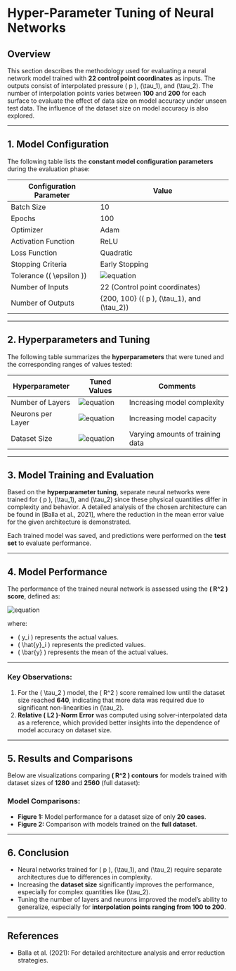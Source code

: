 # **Hyper-Parameter Tuning of Neural Networks**

## **Overview**
This section describes the methodology used for evaluating a neural network model trained with **22 control point coordinates** as inputs. The outputs consist of interpolated pressure \( p \), \(\tau_1\), and \(\tau_2\). The number of interpolation points varies between **100** and **200** for each surface to evaluate the effect of data size on model accuracy under unseen test data. The influence of the dataset size on model accuracy is also explored.

---

## **1. Model Configuration**

The following table lists the **constant model configuration parameters** during the evaluation phase:

| **Configuration Parameter** | **Value**                |
|-----------------------------|-------------------------|
| Batch Size                   | 10                      |
| Epochs                       | 100                     |
| Optimizer                    | Adam                    |
| Activation Function          | ReLU                    |
| Loss Function                | Quadratic               |
| Stopping Criteria            | Early Stopping          |
| Tolerance (\( \epsilon \))   | ![equation](https://latex.codecogs.com/svg.image?\color{White}10^{-3}) |
| Number of Inputs             | 22 (Control point coordinates) |
| Number of Outputs            | {200, 100} (\( p \), \(\tau_1\), and \(\tau_2\)) |

---

## **2. Hyperparameters and Tuning**

The following table summarizes the **hyperparameters** that were tuned and the corresponding ranges of values tested:

| **Hyperparameter** | **Tuned Values**                     | **Comments**                |
|--------------------|---------------------------------------|-----------------------------|
| Number of Layers   | ![equation](https://latex.codecogs.com/svg.image?\color{White}\{1,2,3,4,5\}) | Increasing model complexity |
| Neurons per Layer  | ![equation](https://latex.codecogs.com/svg.image?\color{White}\{10,20,30,...,200\}) | Increasing model capacity   |
| Dataset Size       | ![equation](https://latex.codecogs.com/svg.image?\color{White}\{20,40,60,...,2560\}) | Varying amounts of training data |

---

## **3. Model Training and Evaluation**

Based on the **hyperparameter tuning**, separate neural networks were trained for \( p \), \(\tau_1\), and \(\tau_2\) since these physical quantities differ in complexity and behavior. A detailed analysis of the chosen architecture can be found in [Balla et al., 2021], where the reduction in the mean error value for the given architecture is demonstrated.

Each trained model was saved, and predictions were performed on the **test set** to evaluate performance.

---

## **4. Model Performance**

The performance of the trained neural network is assessed using the **\( R^2 \) score**, defined as:

![equation](https://latex.codecogs.com/svg.image?\color{White}R^2%20=%201%20-%20\frac{\sum_{i=1}^n%20(y_i%20-%20\hat{y}_i)^2}{\sum_{i=1}^n%20(y_i%20-%20\bar{y})^2})

where:
- \( y_i \) represents the actual values.
- \( \hat{y}_i \) represents the predicted values.
- \( \bar{y} \) represents the mean of the actual values.

---

### **Key Observations:**
1. For the \( \tau_2 \) model, the \( R^2 \) score remained low until the dataset size reached **640**, indicating that more data was required due to significant non-linearities in \(\tau_2\).
2. **Relative \( L2 \)-Norm Error** was computed using solver-interpolated data as a reference, which provided better insights into the dependence of model accuracy on dataset size.

---

## **5. Results and Comparisons**

Below are visualizations comparing **\( R^2 \) contours** for models trained with dataset sizes of **1280** and **2560** (full dataset):

### **Model Comparisons:**
- **Figure 1:** Model performance for a dataset size of only **20 cases**.
- **Figure 2:** Comparison with models trained on the **full dataset**.

---

## **6. Conclusion**
- Neural networks trained for \( p \), \(\tau_1\), and \(\tau_2\) require separate architectures due to differences in complexity.
- Increasing the **dataset size** significantly improves the performance, especially for complex quantities like \(\tau_2\).
- Tuning the number of layers and neurons improved the model’s ability to generalize, especially for **interpolation points ranging from 100 to 200**.

---

## **References**
- Balla et al. (2021): For detailed architecture analysis and error reduction strategies.
